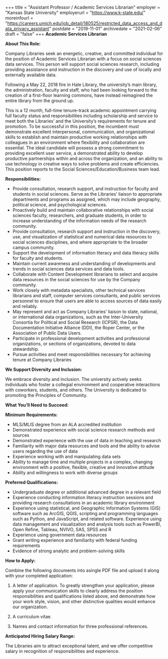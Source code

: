 +++
title = "Assistant Professor / Academic Services Librarian" 
employer =  "Kansas State University"
employerurl = "https://www.k-state.edu/"
moreinfourl = "https://careers.umich.edu/job_detail/180525/restricted_data_access_and_data_privacy_assistant"
postdate = "2019-11-01"
archivedate = "2021-02-06"
draft = "false"
+++
**Academic Services Librarian**

**About This Role:**

Company Libraries seek an energetic, creative, and committed individual for the position of Academic Services Librarian with a focus on social sciences data services.  This person will support social sciences research, including providing assistance and instruction in the discovery and use of locally and externally available data.

Following a May 22, 2018 fire in Hale Library, the university’s main library, the administration, faculty and staff, who had been looking forward to the creation of a first-floor learning commons, have instead reimagined the entire library from the ground up.

This is a 12 month, full-time tenure-track academic appointment carrying full faculty status and responsibilities including scholarship and service to meet both the Libraries’ and the University’s requirements for tenure and promotion.  To be successful in this position, the incumbent must  demonstrate excellent interpersonal, communication, and organizational skills to establish and maintain productive working relationships with colleagues in an environment where flexibility and collaboration are essential.  The ideal candidate will possess a strong commitment to providing excellent user service, a demonstrated ability to develop productive partnerships within and across the organization, and an ability to use technology in creative ways to solve problems and create efficiencies.  This position reports to the Social Sciences/Education/Business team lead.

**Responsibilities:**

- Provide consultation, research support, and instruction for faculty and students in social sciences. Serve as the Libraries’ liaison to appropriate departments and programs as assigned, which may include geography, political science, and psychological sciences.
- Proactively build and maintain collaborative relationships with social sciences faculty, researchers, and graduate students, in order to increase understanding of the information needs of the research community.
- Provide consultation, research support and instruction in the discovery, use, and visualization of statistical and numerical data resources to social sciences disciplines, and where appropriate to the broader campus community.
- Support the development of information literacy and data literacy skills for faculty and students.
- Maintain current awareness and understanding of developments and trends in social sciences data services and data tools.
- Collaborate with Content Development librarians to select and acquire data resources in the social sciences for use by the Company community.
- Work closely with metadata specialists, other technical services librarians and staff, computer services consultants, and public services personnel to ensure that users are able to access sources of data easily and reliably.
- May represent and act as Company Libraries’ liaison to state, national, or international data organizations, such as the Inter-University Consortia for Political and Social Research (ICPSR), the Data Documentation Initiative Alliance (DDI), the Roper Center, or the Association of Public Data Users.
- Participate in professional development activities and professional organizations, or sections of organizations, devoted to data stewardship.
- Pursue activities and meet responsibilities necessary for achieving tenure at Company Libraries

**We Support Diversity and Inclusion:**

We embrace diversity and inclusion. The university actively seeks individuals who foster a collegial environment and cooperative interactions with coworkers, students, and others.  The University is dedicated to promoting the Principles of Community.

**What You’ll Need to Succeed:**

**Minimum Requirements:**

- MLS/MLIS degree from an ALA accredited institution
- Demonstrated experience with social science research methods and sources
- Demonstrated experience with the use of data in teaching and research
- Familiarity with major data resources and tools and the ability to advise users regarding the use of data
- Experience working with and manipulating data sets
- Ability to manage time and multiple projects in a complex, changing environment with a positive, flexible, creative and innovative attitude
- Ability and willingness to work with diverse groups

**Preferred Qualifications:**

- Undergraduate degree or additional advanced degree in a relevant field
- Experience conducting information literacy instruction sessions and providing research consultations in an academic library environment
- Experience using statistical, and Geographic Information Systems (GIS) software such as ArcGIS, QGIS, scripting and programming languages such as Python, and JavaScript, and related software. Experience using data management and visualization and analysis tools such as PowerBI, Open Refine, Tableau, NVIVO, SAS, SPSS and R
- Experience using government data resources
- Grant writing experience and familiarity with federal funding requirements
- Evidence of strong analytic and problem-solving skills

**How to Apply:**

Combine the following documents into asingle PDF file and upload it along with your completed application:

1. A letter of application. To greatly strengthen your application, please apply your communication skills to clearly address the position responsibilities and qualifications listed above, and demonstrate how your work style, vision, and other distinctive qualities would enhance our organization.

2. A curriculum vitae.

1. Names and contact information for three professional references.

**Anticipated Hiring Salary Range:**

The Libraries aim to attract exceptional talent, and we offer competitive salary in recognition of responsibilities and experience.